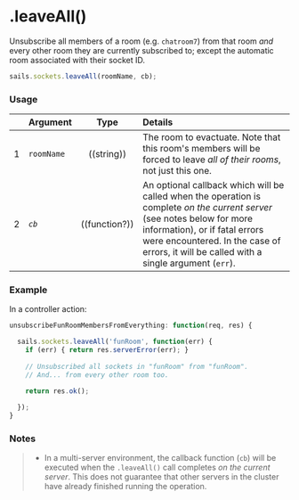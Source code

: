 # .leaveAll()

Unsubscribe all members of a room (e.g. `chatroom7`) from that room _and_ every other room they are currently subscribed to; except the automatic room associated with their socket ID.

```javascript
sails.sockets.leaveAll(roomName, cb);
```


### Usage

|   | Argument   | Type        | Details |
|---|:-----------|:-----------:|:--------|
| 1 | `roomName`   | ((string)) | The room to evactuate.  Note that this room's members will be forced to leave _all of their rooms_, not just this one.
| 2 | _`cb`_       | ((function?))| An optional callback which will be called when the operation is complete _on the current server_ (see notes below for more information), or if fatal errors were encountered.  In the case of errors, it will be called with a single argument (`err`).

### Example

In a controller action:

```javascript
unsubscribeFunRoomMembersFromEverything: function(req, res) {

  sails.sockets.leaveAll('funRoom', function(err) {
    if (err) { return res.serverError(err); }
    
    // Unsubscribed all sockets in "funRoom" from "funRoom".
    // And... from every other room too.

    return res.ok();
    
  });
}
```


### Notes
> + In a multi-server environment, the callback function (`cb`) will be executed when the `.leaveAll()` call completes _on the current server_.  This does not guarantee that other servers in the cluster have already finished running the operation.

<docmeta name="displayName" value=".leaveAll()">
<docmeta name="pageType" value="method">

